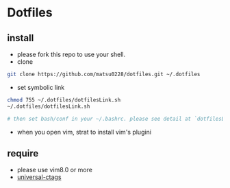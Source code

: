 # Dotfiles

## install
- please fork this repo to use your shell.
- clone 
```bash
git clone https://github.com/matsu0228/dotfiles.git ~/.dotfiles
```

- set symbolic link
```bash
chmod 755 ~/.dotfiles/dotfilesLink.sh
~/.dotfiles/dotfilesLink.sh

# then set bash/conf in your ~/.bashrc. please see detail at `dotfilesLink.sh `
```
- when you open vim, strat to install vim's plugini

## require

- please use vim8.0 or more
- [universal-ctags](https://github.com/universal-ctags/ctags) 

